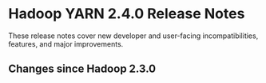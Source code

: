 # Hadoop YARN 2.4.0 Release Notes

These release notes cover new developer and user-facing incompatibilities, features, and major improvements.

## Changes since Hadoop 2.3.0



